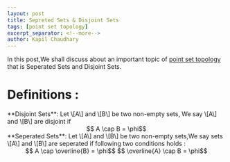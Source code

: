 ```yaml
---
layout: post
title: Sepreted Sets & Disjoint Sets
tags: [point set topology]
excerpt_separator: <!--more-->
author: Kapil Chaudhary
---
```

In this post,We shall discuss about an important topic of <a href="/tags#point+set+topology">point set topology</a> that is
Seperated Sets and Disjoint Sets. <!--more-->
<br />

<h1>Definitions :</h1>
<div class="divider"></div>
<div class="isa_info">
**Disjoint Sets**: Let \[A\] and \[B\] be two non-empty sets, We say \[A\] and \[B\] are disjoint if
<br /><center>$$ A \cap B = \phi$$
</center>
</div>
<div class="isa_info">
**Seperated Sets**: Let \[A\] and \[B\] be two non-empty sets,We say sets \[A\] and \[B\] are seperated if following two conditions holds :<br />
<center>$$ A \cap \overline{B} = \phi$$ 
$$ \overline{A} \cap B = \phi$$
</center>
</div>

